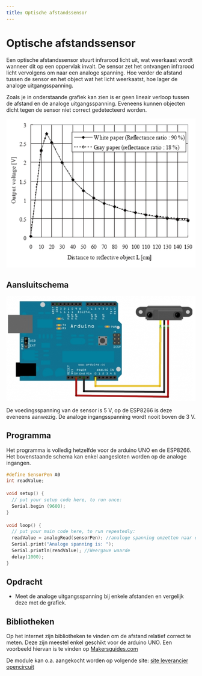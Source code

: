 ```yaml
---
title: Optische afstandssensor
---
```


# Optische afstandssensor

Een optische afstandssensor stuurt infrarood licht uit, wat weerkaast wordt wanneer dit op een oppervlak invalt. De sensor zet het ontvangen infrarood licht vervolgens om naar een analoge spanning. Hoe verder de afstand tussen de sensor en het object wat het licht weerkaatst, hoe lager de analoge uitgangsspanning.

Zoals je in onderstaande grafiek kan zien is er geen lineair verloop tussen de afstand en de analoge uitgangsspanning. Eveneens kunnen objecten dicht tegen de sensor niet correct gedetecteerd worden.

![Grafiek](./assets/grafiek2Y0A02.png)

## Aansluitschema

![Grafiek](./assets/aansluitschema.png)

De voedingsspanning van de sensor is 5 V, op de ESP8266 is deze eveneens aanwezig. De analoge ingangsspanning wordt nooit boven de 3 V.

## Programma

Het programma is volledig hetzelfde voor de arduino UNO en de ESP8266. Het bovenstaande schema kan enkel aangesloten worden op de analoge ingangen.

```cpp
#define SensorPen A0
int readValue;

void setup() {
  // put your setup code here, to run once:
  Serial.begin (9600);
}

void loop() {
  // put your main code here, to run repeatedly:
  readValue = analogRead(sensorPen); //analoge spanning omzetten naar een getal en bewaren in de variabele readValue
  Serial.print("Analoge spanning is: ");
  Serial.println(readValue); //Weergave waarde
  delay(1000);
}
```
## Opdracht

* Meet de analoge uitgangsspanning bij enkele afstanden en vergelijk deze met de grafiek.

## Bibliotheken

Op het internet zijn bibliotheken te vinden om de afstand relatief correct te meten. Deze zijn meestel enkel geschikt voor de arduino UNO.
Een voorbeeld hiervan is te  vinden op [Makersguides.com ](https://www.makerguides.com/sharp-gp2y0a21yk0f-ir-distance-sensor-arduino-tutorial/)

De module kan o.a. aangekocht worden op volgende site: [site leverancier opencircuit](https://opencircuit.nl/Product/Sharp-GP2Y0A02YK0F-Analoge-Afstands-Sensor-20) 

